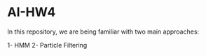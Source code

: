 # AI-HW4

In this repository, we are being familiar with two main approaches:

1- HMM
2- Particle Filtering
